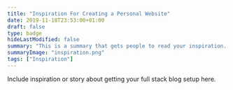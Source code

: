 ```yaml
---
title: "Inspiration For Creating a Personal Website"
date: 2019-11-18T23:53:00+01:00
draft: false
type: badge
hideLastModified: false
summary: "This is a summary that gets people to read your inspiration. You should update this text."
summaryImage: "inspiration.png"
tags: ["Inspiration"]
---
```

	
Include inspiration or story about getting your full stack blog setup here.